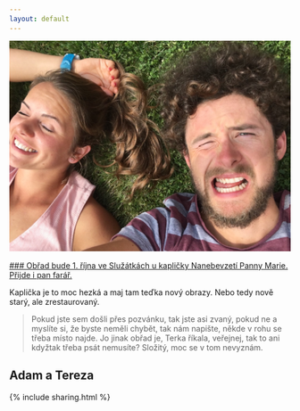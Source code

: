 ```yaml
---
layout: default
---
```

![](images/IMG_3115.JPG)

[### Obřad bude 1. října ve Služátkách u kapličky Nanebevzetí Panny Marie. Přijde i pan farář.](https://mapy.cz/s/YrsU)

Kaplička je to moc hezká a maj tam teďka nový obrazy. Nebo tedy nově starý, ale zrestaurovaný.

>Pokud jste sem došli přes pozvánku, tak jste asi zvaný, pokud ne a myslíte si, že byste neměli chybět, tak nám napište, někde v rohu se třeba místo najde.
Jo jinak obřad je, Terka říkala, veřejnej, tak to ani kdyžtak třeba psát nemusíte? Složitý, moc se v tom nevyznám.




## Adam a Tereza

{% include sharing.html %}

